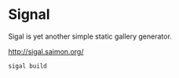 # Signal

Sigal is yet another simple static gallery generator.

<http://sigal.saimon.org/>

```bash
sigal build
```
